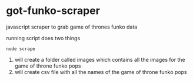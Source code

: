 # got-funko-scraper

javascript scraper to grab game of thrones funko data

running script does two things

```shell
node scrape
```

1. will create a folder called images which contains all the images for the game of throne funko pops
2. will create csv file with all the names of the game of throne funko pops
